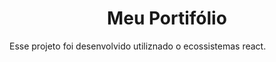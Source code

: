 
<h1 align="center">
	Meu Portifólio
</h1>

Esse projeto foi desenvolvido utiliznado o ecossistemas react.
